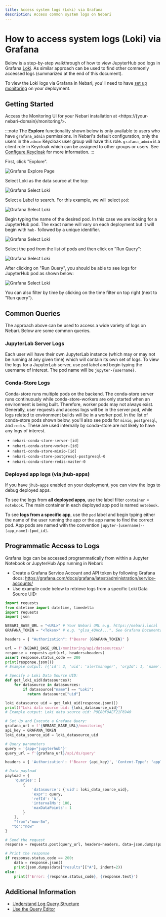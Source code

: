 ```yaml
---
title: Access system logs (Loki) via Grafana
description: Access common system logs on Nebari
---
```


# How to access system logs (Loki) via Grafana

Below is a step-by-step walkthrough of how to view JupyterHub pod logs in Grafana [Loki](https://grafana.com/docs/loki/latest/). As similar approach can be used to find other commonly accessed logs (summarized at the end of this document).

To view the Loki logs via Grafana in Nebari, you'll need to have [set up monitoring](/docs/how-tos/setup-monitoring) on your deployment.

## Getting Started

Access the Monitoring UI for your Nebari installation at \<https://\{your-nebari-domain\}/monitoring/\>.

:::note
The **Explore** functionality shown below is only available to users who have `grafana_admin` permissions. In Nebari's default configuration, only the users in the `admin` Keycloak user group will have this role. `grafana_admin` is a client role in Keycloak which can be assigned to other groups or users. See [Configure Keycloak](/docs/how-tos/configuring-keycloak#in-depth-look-at-roles-and-groups) for more information.
:::

First, click "Explore".

![Grafana Explore Page](/img/how-tos/1_grafana-explore.png)

Select Loki as the data source at the top:

![Grafana Select Loki](/img/how-tos/2_grafana-select-loki.png)

Select a Label to search. For this example, we will select `pod`:

![Grafana Select Loki](/img/how-tos/3_grafana-log-browser-pod.png)

Begin typing the name of the desired pod. In this case we are looking
for a JupyterHub pod. The exact name will vary on each deployment but it will begin with `hub-` followed by a unique identifier.

![Grafana Select Loki](/img/how-tos/4_grafana-log-search-pod.png)

Select the pod from the list of pods and then click on "Run Query":

![Grafana Select Loki](/img/how-tos/5_grafana-log-select-pod.png)

After clicking on "Run Query", you should be able to see logs for JupyterHub pod as shown below:

![Grafana Select Loki](/img/how-tos/6_grafana-view-pod-logs.png)

You can also filter by time by clicking on the time filter on top right (next to "Run query").

## Common Queries

The approach above can be used to access a wide variety of logs on Nebari. Below are some common queries.

### JupyterLab Server Logs

Each user will have their own JupyterLab instance (which may or may not be running at any given time) which will contain its own set of logs. To view the logs for a JupyterLab server, use `pod` label and begin typing the username of interest. The pod name will be `jupyter-{username}`.

### Conda-Store Logs

Conda-store runs multiple pods on the backend. The conda-store server runs continuously while conda-store-workers are only started when an environment is being built. Therefore, worker pods may not always exist. Generally, user requests and access logs will be in the server pod, while logs related to environment builds will be in a worker pod. In the list of conda-store pods shown below, you'll also see pods for `minio`, `postgresql`, and `redis`. These are used internally by conda-store are not likely to have any logs of interest.

- `nebari-conda-store-server-[id]`
- `nebari-conda-store-worker-[id]`
- `nebari-conda-store-minio-[id]`
- `nebari-conda-store-postgresql-postgresql-0`
- `nebari-conda-store-redis-master-0`

### Deployed app logs (via jhub-apps)

If you have `jhub-apps` enabled on your deployment, you can view the logs to debug deployed apps.

To see the logs from **all deployed apps**, use the label filter `container` = `notebook`. The main container in each deployed app pod is named `notebook`.

To see **logs from a specific app**, use the `pod` label and begin typing either the name of the user running the app or the app name to find the correct pod. App pods are named with the convention `jupyter-[username]--[app_name]-[pod_id]`.

## Programmatic Access to Logs

Grafana logs can be accessed programmatically from within a Jupyter Notebook or JupyterHub App running in Nebari:

- Create a Grafana Service Account and API token by following Grafana docs: https://grafana.com/docs/grafana/latest/administration/service-accounts/
- Use example code below to retrieve logs from a specific Loki Data Source UID:

```python
import requests
from datetime import datetime, timedelta
import requests
import json

NEBARI_BASE_URL = "<URL>" # Your Nebari URL e.g. https://nebari.local
GRAFANA_TOKEN = "<Token>" # e.g. "glsa_4QWcA...", See Grafana Documentation

headers = { "Authorization": f"Bearer {GRAFANA_TOKEN}" }

url = f'{NEBARI_BASE_URL}/monitoring/api/datasources/'
response = requests.get(url, headers=headers)
assert response.status_code == 200
print(response.json())
# Example output: [{'id': 2, 'uid': 'alertmanager', 'orgId': 1, 'name': 'Alertmanager', 'type': 'alertmanager',  ...

# Specify a Loki Data Source UID:
def get_loki_uid(datasources):
    for datasource in datasources:
        if datasource["name"] == "Loki":
          return datasource["uid"]

loki_datasource_uid = get_loki_uid(response.json())
print(f"Loki data source uid: {loki_datasource_uid}")
# Example output: Loki data source uid: P8E80F9AEF21F6940

# Set Up and Execute a Grafana Query:
grafana_url = f'{NEBARI_BASE_URL}/monitoring'
api_key = GRAFANA_TOKEN
loki_data_source_uid = loki_datasource_uid

# Query parameters
query = '{app="jupyterhub"}'
query_url = f'{grafana_url}/api/ds/query'

headers = { 'Authorization': f'Bearer {api_key}', 'Content-Type': 'application/json' }

# Data payload
payload = {
    'queries': [
        {
            'datasource': {'uid': loki_data_source_uid},
            'expr': query,
            'refId': 'A',
            'intervalMs': 100,
            'maxDataPoints': 1
        }
    ],
    "from":"now-5m",
   "to":"now"
}

# Send the request
response = requests.post(query_url, headers=headers, data=json.dumps(payload))

# Print the response
if response.status_code == 200:
    data = response.json()
    print(json.dumps(data["results"]["A"], indent=2))
else:
    print(f'Error: {response.status_code}, {response.text}')
```

## Additional Information

- [Understand Log Query Structure](https://grafana.com/docs/loki/latest/query/log_queries/)
- [Use the Query Editor](https://grafana.com/docs/grafana/latest/datasources/loki/query-editor/#choose-a-query-editing-mode)

